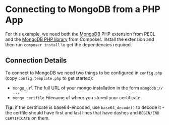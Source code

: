 # Connecting to MongoDB from a PHP App

For this example, we need both the [MongoDB](https://pecl.php.net/package/mongodb) PHP extension from PECL and the [MongoDB PHP library](https://github.com/mongodb/mongo-php-library) from Composer.  Install the extension and then run `composer install` to get the dependencies required.

## Connection Details

To connect to MongoDB we need two things to be configured in `config.php` (copy `config.template.php` to get started):

* `mongo_url` The full URL of your mongo installation in the form `mongodb:// ...`
* `mongo_certfile` Filename of where you stored your certificate.

**Tip:** if the certificate is base64-encoded, use `base64_decode()` to decode it - the certfile should have first and last lines that have dashes and `BEGIN/END CERTIFICATE` on them.



